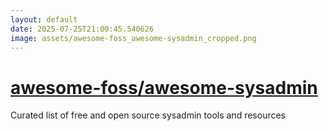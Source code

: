 ```yaml
---
layout: default
date: 2025-07-25T21:00:45.540626
image: assets/awesome-foss_awesome-sysadmin_cropped.png
---
```


# [awesome-foss/awesome-sysadmin](https://github.com/awesome-foss/awesome-sysadmin)

Curated list of free and open source sysadmin tools and resources
